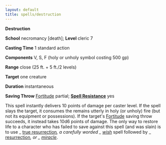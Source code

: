 ```yaml
---
layout: default
title: spells/destruction
---
```

 **Destruction**

**School** necromancy [death]; **Level** cleric 7

**Casting Time** 1 standard action

**Components** V, S, F (holy or unholy symbol costing 500 gp)

**Range** close (25 ft. + 5 ft./2 levels)

**Target** one creature

**Duration** instantaneous

**Saving Throw** [Fortitude](../combat#_fortitude) partial; **[Spell Resistance](../glossary#_spell-resistance)** yes

This spell instantly delivers 10 points of damage per caster level. If the spell slays the target, it consumes the remains utterly in holy (or unholy) fire (but not its equipment or possessions). If the target's [Fortitude](../combat#_fortitude) saving throw succeeds, it instead takes 10d6 points of damage. The only way to restore life to a character who has failed to save against this spell (and was slain) is to use _ [true resurrection](trueResurrection#_true-resurrection)_, a carefully worded _ [wish](wish#_wish)_ spell followed by _ [resurrection](resurrection#_resurrection)_, or _ [miracle](miracle#_miracle)_.

